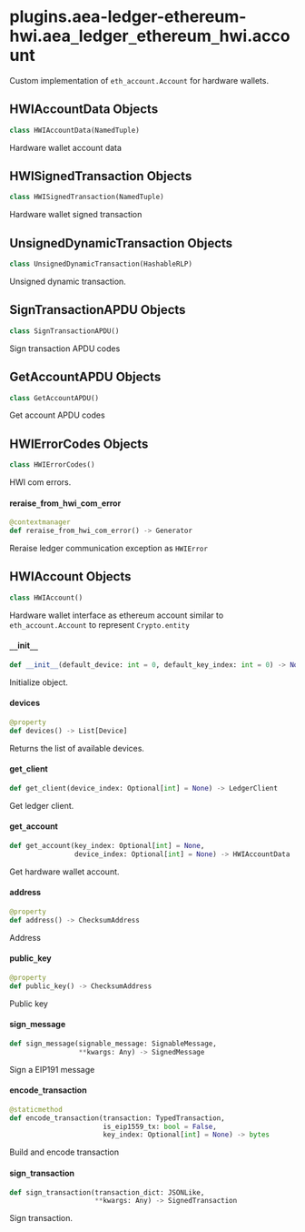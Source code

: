 <a id="plugins.aea-ledger-ethereum-hwi.aea_ledger_ethereum_hwi.account"></a>

# plugins.aea-ledger-ethereum-hwi.aea`_`ledger`_`ethereum`_`hwi.account

Custom implementation of `eth_account.Account` for hardware wallets.

<a id="plugins.aea-ledger-ethereum-hwi.aea_ledger_ethereum_hwi.account.HWIAccountData"></a>

## HWIAccountData Objects

```python
class HWIAccountData(NamedTuple)
```

Hardware wallet account data

<a id="plugins.aea-ledger-ethereum-hwi.aea_ledger_ethereum_hwi.account.HWISignedTransaction"></a>

## HWISignedTransaction Objects

```python
class HWISignedTransaction(NamedTuple)
```

Hardware wallet signed transaction

<a id="plugins.aea-ledger-ethereum-hwi.aea_ledger_ethereum_hwi.account.UnsignedDynamicTransaction"></a>

## UnsignedDynamicTransaction Objects

```python
class UnsignedDynamicTransaction(HashableRLP)
```

Unsigned dynamic transaction.

<a id="plugins.aea-ledger-ethereum-hwi.aea_ledger_ethereum_hwi.account.SignTransactionAPDU"></a>

## SignTransactionAPDU Objects

```python
class SignTransactionAPDU()
```

Sign transaction APDU codes

<a id="plugins.aea-ledger-ethereum-hwi.aea_ledger_ethereum_hwi.account.GetAccountAPDU"></a>

## GetAccountAPDU Objects

```python
class GetAccountAPDU()
```

Get account APDU codes

<a id="plugins.aea-ledger-ethereum-hwi.aea_ledger_ethereum_hwi.account.HWIErrorCodes"></a>

## HWIErrorCodes Objects

```python
class HWIErrorCodes()
```

HWI com errors.

<a id="plugins.aea-ledger-ethereum-hwi.aea_ledger_ethereum_hwi.account.reraise_from_hwi_com_error"></a>

#### reraise`_`from`_`hwi`_`com`_`error

```python
@contextmanager
def reraise_from_hwi_com_error() -> Generator
```

Reraise ledger communication exception as `HWIError`

<a id="plugins.aea-ledger-ethereum-hwi.aea_ledger_ethereum_hwi.account.HWIAccount"></a>

## HWIAccount Objects

```python
class HWIAccount()
```

Hardware wallet interface as ethereum account similar to `eth_account.Account` to represent `Crypto.entity`

<a id="plugins.aea-ledger-ethereum-hwi.aea_ledger_ethereum_hwi.account.HWIAccount.__init__"></a>

#### `__`init`__`

```python
def __init__(default_device: int = 0, default_key_index: int = 0) -> None
```

Initialize object.

<a id="plugins.aea-ledger-ethereum-hwi.aea_ledger_ethereum_hwi.account.HWIAccount.devices"></a>

#### devices

```python
@property
def devices() -> List[Device]
```

Returns the list of available devices.

<a id="plugins.aea-ledger-ethereum-hwi.aea_ledger_ethereum_hwi.account.HWIAccount.get_client"></a>

#### get`_`client

```python
def get_client(device_index: Optional[int] = None) -> LedgerClient
```

Get ledger client.

<a id="plugins.aea-ledger-ethereum-hwi.aea_ledger_ethereum_hwi.account.HWIAccount.get_account"></a>

#### get`_`account

```python
def get_account(key_index: Optional[int] = None,
                device_index: Optional[int] = None) -> HWIAccountData
```

Get hardware wallet account.

<a id="plugins.aea-ledger-ethereum-hwi.aea_ledger_ethereum_hwi.account.HWIAccount.address"></a>

#### address

```python
@property
def address() -> ChecksumAddress
```

Address

<a id="plugins.aea-ledger-ethereum-hwi.aea_ledger_ethereum_hwi.account.HWIAccount.public_key"></a>

#### public`_`key

```python
@property
def public_key() -> ChecksumAddress
```

Public key

<a id="plugins.aea-ledger-ethereum-hwi.aea_ledger_ethereum_hwi.account.HWIAccount.sign_message"></a>

#### sign`_`message

```python
def sign_message(signable_message: SignableMessage,
                 **kwargs: Any) -> SignedMessage
```

Sign a EIP191 message

<a id="plugins.aea-ledger-ethereum-hwi.aea_ledger_ethereum_hwi.account.HWIAccount.encode_transaction"></a>

#### encode`_`transaction

```python
@staticmethod
def encode_transaction(transaction: TypedTransaction,
                       is_eip1559_tx: bool = False,
                       key_index: Optional[int] = None) -> bytes
```

Build and encode transaction

<a id="plugins.aea-ledger-ethereum-hwi.aea_ledger_ethereum_hwi.account.HWIAccount.sign_transaction"></a>

#### sign`_`transaction

```python
def sign_transaction(transaction_dict: JSONLike,
                     **kwargs: Any) -> SignedTransaction
```

Sign transaction.

